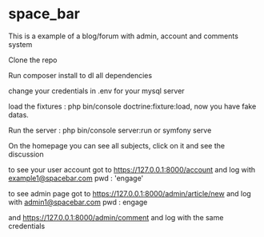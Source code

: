 # space_bar

This is a example of a blog/forum with admin, account and comments system

Clone the repo

Run composer install to dl all dependencies

change your credentials in .env for your mysql server

load the fixtures : php bin/console doctrine:fixture:load, now you have fake datas.

Run the server : php bin/console server:run or symfony serve

On the homepage you can see all subjects, click on it and see the discussion

to see your user account got to https://127.0.0.1:8000/account and log with example1@spacebar.com pwd : 'engage'

to see admin page got to https://127.0.0.1:8000/admin/article/new and log with admin1@spacebar.com pwd : engage

and https://127.0.0.1:8000/admin/comment and log with the same credentials
